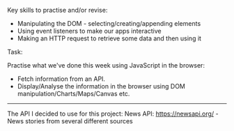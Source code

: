 Key skills to practise and/or revise:

- Manipulating the DOM - selecting/creating/appending elements
- Using event listeners to make our apps interactive
- Making an HTTP request to retrieve some data and then using it

Task:

Practise what we've done this week using JavaScript in the browser:

- Fetch information from an API.
- Display/Analyse the information in the browser using DOM manipulation/Charts/Maps/Canvas etc.

---
The API I decided to use for this project:
News API: https://newsapi.org/ - News stories from several different sources
